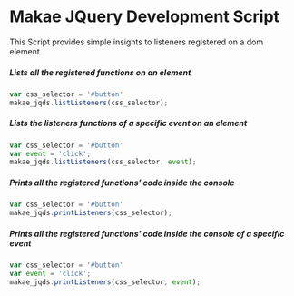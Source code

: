 # Makae JQuery Development Script

This Script provides simple insights to listeners registered on a dom element.


##### Lists all the registered functions on an element
```javascript
var css_selector = '#button'
makae_jqds.listListeners(css_selector);
```

##### Lists the listeners functions of a specific event on an element
```javascript
var css_selector = '#button'
var event = 'click';
makae_jqds.listListeners(css_selector, event);
```

##### Prints all the registered functions' code inside the console
```javascript
var css_selector = '#button'
makae_jqds.printListeners(css_selector);
```

##### Prints all the registered functions' code inside the console of a specific event
```javascript
var css_selector = '#button'
var event = 'click';
makae_jqds.printListeners(css_selector, event);
```